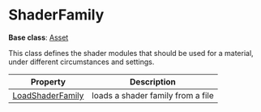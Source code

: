 # ShaderFamily

**Base class**: [Asset](Asset.md)

This class defines the shader modules that should be used for a material, under different circumstances and settings.

| Property | Description |
|---|---|
| [LoadShaderFamily](LoadShaderFamily.md) | loads a shader family from a file |

